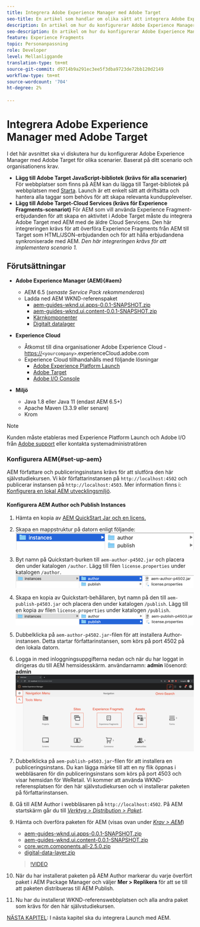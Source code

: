 ```yaml
---
title: Integrera Adobe Experience Manager med Adobe Target
seo-title: En artikel som handlar om olika sätt att integrera Adobe Experience Manager(AEM) med Adobe Target för att leverera personaliserat innehåll.
description: En artikel om hur du konfigurerar Adobe Experience Manager med Adobe Target för olika scenarier.
seo-description: En artikel om hur du konfigurerar Adobe Experience Manager med Adobe Target för olika scenarier.
feature: Experience Fragments
topic: Personanpassning
role: Developer
level: Mellanliggande
translation-type: tm+mt
source-git-commit: d9714b9a291ec3ee5f3dba9723de72bb120d2149
workflow-type: tm+mt
source-wordcount: '704'
ht-degree: 2%

---
```



# Integrera Adobe Experience Manager med Adobe Target

I det här avsnittet ska vi diskutera hur du konfigurerar Adobe Experience Manager med Adobe Target för olika scenarier. Baserat på ditt scenario och organisationens krav.

* **Lägg till Adobe Target JavaScript-bibliotek (krävs för alla scenarier)**
För webbplatser som finns på AEM kan du lägga till Target-bibliotek på webbplatsen med  [Starta](https://docs.adobe.com/content/help/en/launch/using/overview.html). Launch är ett enkelt sätt att driftsätta och hantera alla taggar som behövs för att skapa relevanta kundupplevelser.
* **Lägg till Adobe Target-Cloud Services (krävs för Experience Fragments-scenariot)**
För AEM som vill använda Experience Fragment-erbjudanden för att skapa en aktivitet i Adobe Target måste du integrera Adobe Target med AEM med de äldre Cloud Servicens. Den här integreringen krävs för att överföra Experience Fragments från AEM till Target som HTML/JSON-erbjudanden och för att hålla erbjudandena synkroniserade med AEM. 
*Den här integreringen krävs för att implementera scenario 1.*

## Förutsättningar

* **Adobe Experience Manager (AEM){#aem}**
   * AEM 6.5 (*senaste Service Pack rekommenderas*)
   * Ladda ned AEM WKND-referenspaket
      * [aem-guides-wknd.ui.apps-0.0.1-SNAPSHOT.zip](https://github.com/adobe/aem-guides-wknd/releases/download/archetype-18.1/aem-guides-wknd.ui.apps-0.0.1-SNAPSHOT.zip)
      * [aem-guides-wknd.ui.content-0.0.1-SNAPSHOT.zip](https://github.com/adobe/aem-guides-wknd/releases/download/archetype-18.1/aem-guides-wknd.ui.content-0.0.1-SNAPSHOT.zip)
      * [Kärnkomponenter](https://github.com/adobe/aem-core-wcm-components/releases/download/core.wcm.components.reactor-2.5.0/core.wcm.components.all-2.5.0.zip)
      * [Digitalt datalager](assets/implementation/digital-data-layer.zip)

* **Experience Cloud**
   * Åtkomst till dina organisationer Adobe Experience Cloud - <https://>`<yourcompany>`.experienceCloud.adobe.com
   * Experience Cloud tillhandahålls med följande lösningar
      * [Adobe Experience Platform Launch](https://experiencecloud.adobe.com)
      * [Adobe Target](https://experiencecloud.adobe.com)
      * [Adobe I/O Console](https://console.adobe.io)

* **Miljö**
   * Java 1.8 eller Java 11 (endast AEM 6.5+)
   * Apache Maven (3.3.9 eller senare)
   * Krom

>[!NOTE]
>
> Kunden måste etableras med Experience Platform Launch och Adobe I/O från [Adobe support](https://helpx.adobe.com/se/contact/enterprise-support.ec.html) eller kontakta systemadministratören

### Konfigurera AEM{#set-up-aem}

AEM författare och publiceringsinstans krävs för att slutföra den här självstudiekursen. Vi kör författarinstansen på `http://localhost:4502` och publicerar instansen på `http://localhost:4503`. Mer information finns i: [Konfigurera en lokal AEM utvecklingsmiljö](https://helpx.adobe.com/experience-manager/kt/platform-repository/using/local-aem-dev-environment-article-setup.html).

#### Konfigurera AEM Author och Publish Instances

1. Hämta en kopia av [AEM QuickStart Jar och en licens.](https://helpx.adobe.com/experience-manager/6-5/sites/deploying/using/deploy.html#GettingtheSoftware)
2. Skapa en mappstruktur på datorn enligt följande:
   ![Mappstruktur](assets/implementation/aem-setup-1.png)
3. Byt namn på Quickstart-burken till `aem-author-p4502.jar` och placera den under katalogen `/author`. Lägg till filen `license.properties` under katalogen `/author`.
   ![AEM Author Instance](assets/implementation/aem-setup-author.png)
4. Skapa en kopia av Quickstart-behållaren, byt namn på den till `aem-publish-p4503.jar` och placera den under katalogen `/publish`. Lägg till en kopia av filen `license.properties` under katalogen `/publish`.
   ![AEM Publish Instance](assets/implementation/aem-setup-publish.png)
5. Dubbelklicka på `aem-author-p4502.jar`-filen för att installera Author-instansen. Detta startar författarinstansen, som körs på port 4502 på den lokala datorn.
6. Logga in med inloggningsuppgifterna nedan och när du har loggat in dirigeras du till AEM hemsidesskärm.
användarnamn: **admin**
lösenord: **admin**
   ![AEM Publish Instance](assets/implementation/aem-author-home-page.png)
7. Dubbelklicka på `aem-publish-p4503.jar`-filen för att installera en publiceringsinstans. Du kan lägga märke till att en ny flik öppnas i webbläsaren för din publiceringsinstans som körs på port 4503 och visar hemsidan för WeRetail. Vi kommer att använda WKND-referensplatsen för den här självstudiekursen och vi installerar paketen på författarinstansen.
8. Gå till AEM Author i webbläsaren på `http://localhost:4502`. På AEM startskärm går du till *[Verktyg > Distribution > Paket](http://localhost:4502/crx/packmgr/index.jsp)*.
9. Hämta och överföra paketen för AEM (visas ovan under *[Krav > AEM](#aem)*)
   * [aem-guides-wknd.ui.apps-0.0.1-SNAPSHOT.zip](https://github.com/adobe/aem-guides-wknd/releases/download/archetype-18.1/aem-guides-wknd.ui.apps-0.0.1-SNAPSHOT.zip)
   * [aem-guides-wknd.ui.content-0.0.1-SNAPSHOT.zip](https://github.com/adobe/aem-guides-wknd/releases/download/archetype-18.1/aem-guides-wknd.ui.content-0.0.1-SNAPSHOT.zip)
   * [core.wcm.components.all-2.5.0.zip](https://github.com/adobe/aem-core-wcm-components/releases/download/core.wcm.components.reactor-2.5.0/core.wcm.components.all-2.5.0.zip)
   * [digital-data-layer.zip](assets/implementation/digital-data-layer.zip)

   >[!VIDEO](https://video.tv.adobe.com/v/28377?quality=12&learn=on)
10. När du har installerat paketen på AEM Author markerar du varje överfört paket i AEM Package Manager och väljer **Mer > Replikera** för att se till att paketen distribueras till AEM Publish.
11. Nu har du installerat WKND-referenswebbplatsen och alla andra paket som krävs för den här självstudiekursen.

[NÄSTA KAPITEL](./using-launch-adobe-io.md): I nästa kapitel ska du integrera Launch med AEM.
